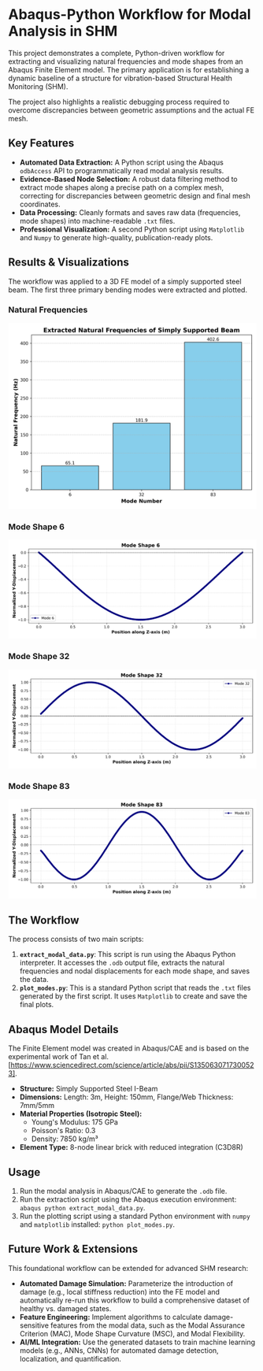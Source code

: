 # Abaqus-Python Workflow for Modal Analysis in SHM

This project demonstrates a complete, Python-driven workflow for extracting and visualizing natural frequencies and mode shapes from an Abaqus Finite Element model. The primary application is for establishing a dynamic baseline of a structure for vibration-based Structural Health Monitoring (SHM).

The project also highlights a realistic debugging process required to overcome discrepancies between geometric assumptions and the actual FE mesh.

## Key Features

* **Automated Data Extraction:** A Python script using the Abaqus `odbAccess` API to programmatically read modal analysis results.
* **Evidence-Based Node Selection:** A robust data filtering method to extract mode shapes along a precise path on a complex mesh, correcting for discrepancies between geometric design and final mesh coordinates.
* **Data Processing:** Cleanly formats and saves raw data (frequencies, mode shapes) into machine-readable `.txt` files.
* **Professional Visualization:** A second Python script using `Matplotlib` and `Numpy` to generate high-quality, publication-ready plots.

## Results & Visualizations

The workflow was applied to a 3D FE model of a simply supported steel beam. The first three primary bending modes were extracted and plotted.

### Natural Frequencies
![Extracted Natural Frequencies](natural_frequencies_plot.png)

### Mode Shape 6
![Mode Shape 6](mode_6_shape_plot.png)

### Mode Shape 32
![Mode Shape 32](mode_32_shape_plot.png)

### Mode Shape 83
![Mode Shape 83](mode_83_shape_plot.png)


## The Workflow

The process consists of two main scripts:

1.  **`extract_modal_data.py`**: This script is run using the Abaqus Python interpreter. It accesses the `.odb` output file, extracts the natural frequencies and nodal displacements for each mode shape, and saves the data.
2.  **`plot_modes.py`**: This is a standard Python script that reads the `.txt` files generated by the first script. It uses `Matplotlib` to create and save the final plots.

## Abaqus Model Details

The Finite Element model was created in Abaqus/CAE and is based on the experimental work of Tan et al. [https://www.sciencedirect.com/science/article/abs/pii/S1350630717300523].

* **Structure:** Simply Supported Steel I-Beam
* **Dimensions:** Length: 3m, Height: 150mm, Flange/Web Thickness: 7mm/5mm
* **Material Properties (Isotropic Steel):**
    * Young's Modulus: 175 GPa
    * Poisson's Ratio: 0.3
    * Density: 7850 kg/m³
* **Element Type:** 8-node linear brick with reduced integration (C3D8R)

## Usage

1.  Run the modal analysis in Abaqus/CAE to generate the `.odb` file.
2.  Run the extraction script using the Abaqus execution environment: `abaqus python extract_modal_data.py`.
3.  Run the plotting script using a standard Python environment with `numpy` and `matplotlib` installed: `python plot_modes.py`.

## Future Work & Extensions

This foundational workflow can be extended for advanced SHM research:

* **Automated Damage Simulation:** Parameterize the introduction of damage (e.g., local stiffness reduction) into the FE model and automatically re-run this workflow to build a comprehensive dataset of healthy vs. damaged states.
* **Feature Engineering:** Implement algorithms to calculate damage-sensitive features from the modal data, such as the Modal Assurance Criterion (MAC), Mode Shape Curvature (MSC), and Modal Flexibility.
* **AI/ML Integration:** Use the generated datasets to train machine learning models (e.g., ANNs, CNNs) for automated damage detection, localization, and quantification.

